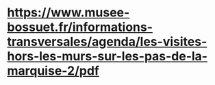 # https://www.musee-bossuet.fr/informations-transversales/agenda/les-visites-hors-les-murs-sur-les-pas-de-la-marquise-2/pdf


